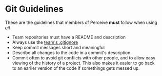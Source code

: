 # Git Guidelines
These are the guidelines that members of Perceive **must** follow when using *git*.

- Team repositories must have a README and description
- Always use the [team's .gitignore](https://github.com/PerceiveDev/PerceiveResources/blob/master/templates/gitignore)
- Keep commit messages short and meaningful
- Describe all changes to the code in a commit's description
- Commit often to avoid git conflicts with other people, and to allow easy viewing of the history of a project. This also makes it easier to go back to an earlier version of the code if somethings gets messed up.
